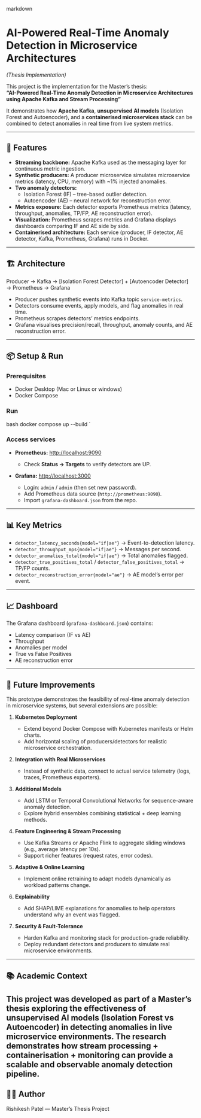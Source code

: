 markdown
# AI-Powered Real-Time Anomaly Detection in Microservice Architectures
*(Thesis Implementation)*

This project is the implementation for the Master’s thesis:  
**“AI-Powered Real-Time Anomaly Detection in Microservice Architectures using Apache Kafka and Stream Processing”**

It demonstrates how **Apache Kafka**, **unsupervised AI models** (Isolation Forest and Autoencoder), and a **containerised microservices stack** can be combined to detect anomalies in real time from live system metrics.

---

## 🚀 Features
- **Streaming backbone:** Apache Kafka used as the messaging layer for continuous metric ingestion.
- **Synthetic producers:** A producer microservice simulates microservice metrics (latency, CPU, memory) with ~1% injected anomalies.
- **Two anomaly detectors:**
    - Isolation Forest (IF) – tree-based outlier detection.
    - Autoencoder (AE) – neural network for reconstruction error.
- **Metrics exposure:** Each detector exports Prometheus metrics (latency, throughput, anomalies, TP/FP, AE reconstruction error).
- **Visualization:** Prometheus scrapes metrics and Grafana displays dashboards comparing IF and AE side by side.
- **Containerised architecture:** Each service (producer, IF detector, AE detector, Kafka, Prometheus, Grafana) runs in Docker.

---

## 🏗 Architecture
Producer → Kafka → \[Isolation Forest Detector] + \[Autoencoder Detector] → Prometheus → Grafana


- Producer pushes synthetic events into Kafka topic `service-metrics`.
- Detectors consume events, apply models, and flag anomalies in real time.
- Prometheus scrapes detectors’ metrics endpoints.
- Grafana visualises precision/recall, throughput, anomaly counts, and AE reconstruction error.

---

## 📦 Setup & Run

### Prerequisites
- Docker Desktop (Mac or Linux or windows)
- Docker Compose

### Run
bash docker compose up --build
`

### Access services

* **Prometheus:** [http://localhost:9090](http://localhost:9090)

    * Check **Status → Targets** to verify detectors are UP.
* **Grafana:** [http://localhost:3000](http://localhost:3000)

    * Login: `admin` / `admin` (then set new password).
    * Add Prometheus data source (`http://prometheus:9090`).
    * Import `grafana-dashboard.json` from the repo.

---

## 📊 Key Metrics

* `detector_latency_seconds{model="if|ae"}` → Event-to-detection latency.
* `detector_throughput_mps{model="if|ae"}` → Messages per second.
* `detector_anomalies_total{model="if|ae"}` → Total anomalies flagged.
* `detector_true_positives_total` / `detector_false_positives_total` → TP/FP counts.
* `detector_reconstruction_error{model="ae"}` → AE model’s error per event.

---

## 📈 Dashboard

The Grafana dashboard (`grafana-dashboard.json`) contains:

* Latency comparison (IF vs AE)
* Throughput
* Anomalies per model
* True vs False Positives
* AE reconstruction error

---

## 🔮 Future Improvements

This prototype demonstrates the feasibility of real-time anomaly detection in microservice systems, but several extensions are possible:

1. **Kubernetes Deployment**

    * Extend beyond Docker Compose with Kubernetes manifests or Helm charts.
    * Add horizontal scaling of producers/detectors for realistic microservice orchestration.

2. **Integration with Real Microservices**

    * Instead of synthetic data, connect to actual service telemetry (logs, traces, Prometheus exporters).

3. **Additional Models**

    * Add LSTM or Temporal Convolutional Networks for sequence-aware anomaly detection.
    * Explore hybrid ensembles combining statistical + deep learning methods.

4. **Feature Engineering & Stream Processing**

    * Use Kafka Streams or Apache Flink to aggregate sliding windows (e.g., average latency per 10s).
    * Support richer features (request rates, error codes).

5. **Adaptive & Online Learning**

    * Implement online retraining to adapt models dynamically as workload patterns change.

6. **Explainability**

    * Add SHAP/LIME explanations for anomalies to help operators understand why an event was flagged.

7. **Security & Fault-Tolerance**

    * Harden Kafka and monitoring stack for production-grade reliability.
    * Deploy redundant detectors and producers to simulate real microservice environments.

--- 
## 📚 Academic Context 
This project was developed as part of a Master’s thesis exploring the **effectiveness of unsupervised AI models (Isolation Forest vs Autoencoder)** in detecting anomalies in live microservice environments. The research demonstrates how **stream processing + containerisation + monitoring** can provide a scalable and observable anomaly detection pipeline. 
--- 
## 👨‍💻 Author 
Rishikesh Patel — Master’s Thesis Project
